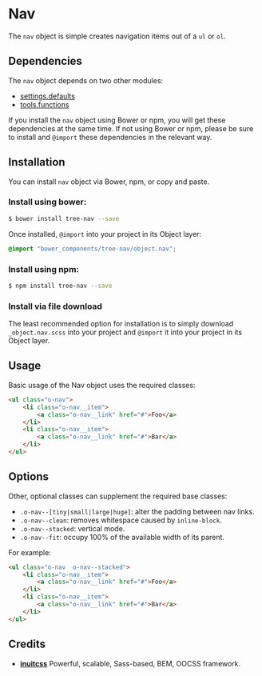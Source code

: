 # Nav

The `nav` object is simple creates navigation items out of a `ul` or `ol`.

## Dependencies

The `nav` object depends on two other modules:

* [settings.defaults](https://github.com/treeframework/settings.defaults)
* [tools.functions](https://github.com/treeframework/tools.functions)

If you install the `nav` object using Bower or npm, you will get these 
dependencies at the same time. If not using Bower or npm, please be sure to 
install and `@import` these dependencies in the relevant way.

## Installation

You can install `nav` object via Bower, npm, or copy and paste.

### Install using bower:

```sh
$ bower install tree-nav --save
```

Once installed, `@import` into your project in its Object layer:

```scss
@import "bower_components/tree-nav/object.nav";
```

### Install using npm:

```sh
$ npm install tree-nav --save
```

### Install via file download

The least recommended option for installation is to simply download
`_object.nav.scss` into your project and `@import` it into your project in its 
Object layer.

## Usage

Basic usage of the Nav object uses the required classes:

```html
<ul class="o-nav">
    <li class="o-nav__item">
        <a class="o-nav__link" href="#">Foo</a>
    </li>
    <li class="o-nav__item">
        <a class="o-nav__link" href="#">Bar</a>
    </li>
</ul>
```

## Options

Other, optional classes can supplement the required base classes:

* `.o-nav--[tiny|small|large|huge]`: alter the padding between nav links.
* `.o-nav--clean`: removes whitespace caused by `inline-block`.
* `.o-nav--stacked`: vertical mode.
* `.o-nav--fit`: occupy 100% of the available width of its parent.

For example:

```html
<ul class="o-nav  o-nav--stacked">
    <li class="o-nav__item">
        <a class="o-nav__link" href="#">Foo</a>
    </li>
    <li class="o-nav__item">
        <a class="o-nav__link" href="#">Bar</a>
    </li>
</ul>
```

## Credits

* **[inuitcss](https://twitter.com/inuitcss)** Powerful, scalable, Sass-based, BEM, OOCSS framework.
